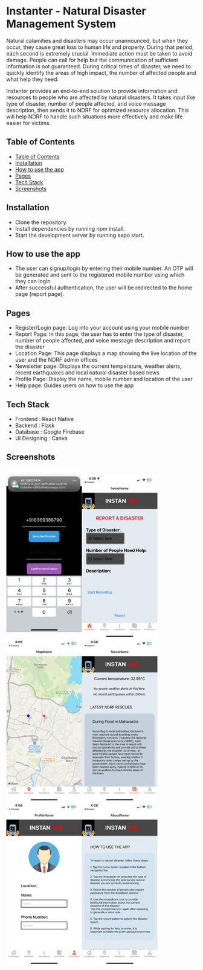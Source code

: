 # Instanter - Natural Disaster Management System

Natural calamities and disasters may occur unannounced, but when they occur, they cause great loss to human life and property. During that period, each second is extremely crucial. Immediate action must be taken to avoid damage. People can call for help but the communication of sufficient information is not guaranteed.  During critical times of disaster, we need to quickly identify the areas of high impact, the number of affected people and what help they need. 

Instanter provides an end-to-end solution to provide information and resources to people who are affected by natural disasters.
It takes input like type of disaster, number of people affected, and voice message description, then sends it to NDRF for optimized resource allocation. This will help NDRF to handle such situations more effectively and make life easier for victims.

## Table of Contents
- [Table of Contents](#table-of-contents)
- [Installation](#installation)
- [How to use the app](#how-to-use-the-app)
- [Pages](#pages)
- [Tech Stack](#tech-stack)
- [Screenshots](#screenshots)


## Installation
* Clone the repository.
* Install dependencies by running npm install.
* Start the development server by running expo start.

## How to use the app

* The user can signup/login by entering their mobile number. An OTP will be generated and sent to the registered mobile number using which they can login 
* After successful authentication, the user will be redirected to the home page (report page). 

## Pages

* Register/Login page: Log into your account using your mobile number
* Report Page: In this page, the user has to enter the type of disaster, number of people  affected, and voice message description and report the disaster
* Location Page: This page displays a map showing the live location of the user and the NDRF admin offices
* Newsletter page: Displays the current temperature, weather alerts, recent earthquakes and local natural disaster based news
* Profile Page: Display the name, mobile number and location of the user
* Help page: Guides users on how to use the app

## Tech Stack

* Frontend  : React Native
* Backend : Flask
* Database : Google Firebase
* UI Designing : Canva

## Screenshots

<img align="left" src="assets/otp.jpg" alt="Register/Login page" width="200"/><br>
<img align="left" src="assets/home.jpg" alt="Report page" width="200"/>
<img align="left" src="assets/map.jpg" alt="Location page" width="200"/>
<img align="left" src="assets/news.jpg" alt="Newsletter page" width="200"/>
<img align="left" src="assets/profile.jpg" alt="Profile page" width="200"/>
<img align="left" src="assets/about.jpg" alt="Help page" width="200"/>
